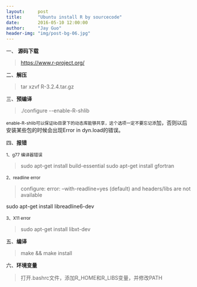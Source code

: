 ```yaml
---
layout:     post
title:      "Ubuntu install R by sourcecode"
date:       2016-05-10 12:00:00
author:     "Jay Guo"
header-img: "img/post-bg-06.jpg"
---
```


一、 **源码下载**

><https://www.r-project.org/>

二、**解压**

>tar xzvf R-3.2.4.tar.gz


三、**预编译**

>./configure --enable-R-shlib

<small>enable-R-shlib可以保证lib目录下的动态库能够共享，这个选项一定不要忘记添</small>加，否则以后安装某些包的时候会出现Error in dyn.load的错误。

四、**报错**

<small>1、g77 编译器错误</small>

>sudo apt-get install build-essential
sudo apt-get install gfortran

<small>2、readline error</small>

>configure: error: –with-readline=yes (default) and headers/libs are not available
>
sudo apt-get install libreadline6-dev

<small>3、X11 error</small>

>sudo apt-get install libxt-dev


五、**编译**

>make && make install

六、**环境变量**  
        
>打开.bashrc文件，添加R_HOME和R_LIBS变量，并修改PATH<small>


